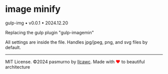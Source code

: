 # image minify

gulp-img • v0.0.1 • 2024.12.20

Replacing the gulp plugin "gulp-imagemin"

All settings are inside the file. Handles jpg/jpeg, png, and svg files by default.

---

MIT License. ©2024 pasmurno by [llcawc](https://github.com/llcawc). Made with <span style="color:red;">❤</span> to beautiful architecture
